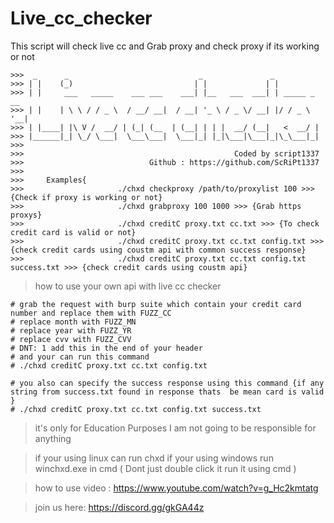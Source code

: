 # Live_cc_checker
This script will check live cc and Grab proxy and check proxy if its working or not
```
>>>  _      _                             _               _             
>>> | |    (_)                           | |             | |            
>>> | |     ___   _____    ___ ___    ___| |__   ___  ___| | _____ _ __ 
>>> | |    | \ \ / / _ \  / __/ __|  / __| '_ \ / _ \/ __| |/ / _ \ '__|
>>> | |____| |\ V /  __/ | (_| (__  | (__| | | |  __/ (__|   <  __/ |   
>>> |______|_| \_/ \___|  \___\___|  \___|_| |_|\___|\___|_|\_\___|_|   
>>>                                                                                  
>>>                                               Coded by script1337
>>>                            Github : https://github.com/ScRiPt1337
>>>         
>>>     Examples{
>>>                     ./chxd checkproxy /path/to/proxylist 100 >>> {Check if proxy is working or not}
>>>                     ./chxd grabproxy 100 1000 >>> {Grab https proxys}
>>>                     ./chxd creditC proxy.txt cc.txt >>> {To check credit card is valid or not}
>>>                     ./chxd creditC proxy.txt cc.txt config.txt >>> {check credit cards using coustm api with common success response}
>>>                     ./chxd creditC proxy.txt cc.txt config.txt success.txt >>> {check credit cards using coustm api}
```

> how to use your own api with live cc checker

```
# grab the request with burp suite which contain your credit card number and replace them with FUZZ_CC 
# replace month with FUZZ_MN
# replace year with FUZZ_YR
# replace cvv with FUZZ_CVV
# DNT: 1 add this in the end of your header
# and your can run this command 
# ./chxd creditC proxy.txt cc.txt config.txt

# you also can specify the success response using this command {if any string from success.txt found in response thats  be mean card is valid }
# ./chxd creditC proxy.txt cc.txt config.txt success.txt
```
> it's only for Education Purposes
> I am not going to be responsible for anything

> if your using linux can run chxd
> if your using windows run winchxd.exe in cmd ( Dont just double click it run it using cmd )

> how to use video : https://www.youtube.com/watch?v=g_Hc2kmtatg

> join us here: https://discord.gg/gkGA44z
